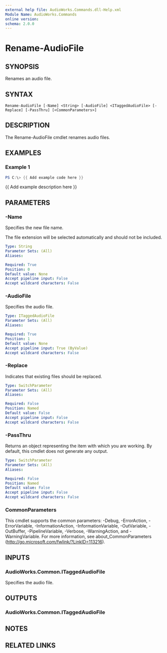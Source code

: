 ```yaml
---
external help file: AudioWorks.Commands.dll-Help.xml
Module Name: AudioWorks.Commands
online version:
schema: 2.0.0
---
```


# Rename-AudioFile

## SYNOPSIS
Renames an audio file.

## SYNTAX

```
Rename-AudioFile [-Name] <String> [-AudioFile] <ITaggedAudioFile> [-Replace] [-PassThru] [<CommonParameters>]
```

## DESCRIPTION
The Rename-AudioFile cmdlet renames audio files.

## EXAMPLES

### Example 1
```powershell
PS C:\> {{ Add example code here }}
```

{{ Add example description here }}

## PARAMETERS

### -Name
Specifies the new file name.

The file extension will be selected automatically and should not be included.

```yaml
Type: String
Parameter Sets: (All)
Aliases:

Required: True
Position: 0
Default value: None
Accept pipeline input: False
Accept wildcard characters: False
```

### -AudioFile
Specifies the audio file.

```yaml
Type: ITaggedAudioFile
Parameter Sets: (All)
Aliases:

Required: True
Position: 1
Default value: None
Accept pipeline input: True (ByValue)
Accept wildcard characters: False
```

### -Replace
Indicates that existing files should be replaced.

```yaml
Type: SwitchParameter
Parameter Sets: (All)
Aliases:

Required: False
Position: Named
Default value: False
Accept pipeline input: False
Accept wildcard characters: False
```

### -PassThru
Returns an object representing the item with which you are working.
By default, this cmdlet does not generate any output.

```yaml
Type: SwitchParameter
Parameter Sets: (All)
Aliases:

Required: False
Position: Named
Default value: False
Accept pipeline input: False
Accept wildcard characters: False
```

### CommonParameters
This cmdlet supports the common parameters: -Debug, -ErrorAction, -ErrorVariable, -InformationAction, -InformationVariable, -OutVariable, -OutBuffer, -PipelineVariable, -Verbose, -WarningAction, and -WarningVariable.
For more information, see about_CommonParameters (http://go.microsoft.com/fwlink/?LinkID=113216).

## INPUTS

### AudioWorks.Common.ITaggedAudioFile
Specifies the audio file.

## OUTPUTS

### AudioWorks.Common.ITaggedAudioFile
## NOTES

## RELATED LINKS
